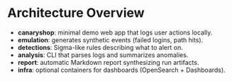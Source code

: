 
# Architecture Overview

- **canaryshop**: minimal demo web app that logs user actions locally.
- **emulation**: generates synthetic events (failed logins, path hits).
- **detections**: Sigma-like rules describing what to alert on.
- **analysis**: CLI that parses logs and summarizes anomalies.
- **report**: automatic Markdown report synthesizing run artifacts.
- **infra**: optional containers for dashboards (OpenSearch + Dashboards).

